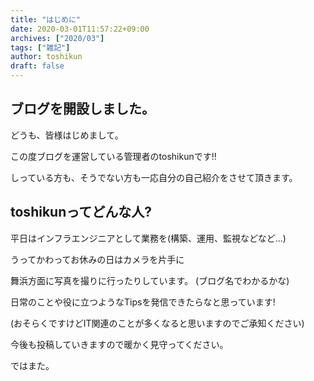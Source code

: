 ```yaml
---
title: "はじめに"
date: 2020-03-01T11:57:22+09:00
archives: ["2020/03"]
tags: ["雑記"]
author: toshikun
draft: false
---
```

## ブログを開設しました。
どうも、皆様はじめまして。

この度ブログを運営している管理者のtoshikunです‼

しっている方も、そうでない方も一応自分の自己紹介をさせて頂きます。

## toshikunってどんな人?

平日はインフラエンジニアとして業務を(構築、運用、監視などなど...)

うってかわってお休みの日はカメラを片手に

舞浜方面に写真を撮りに行ったりしています。
(ブログ名でわかるかな)

日常のことや役に立つようなTipsを発信できたらなと思っています!

(おそらくですけどIT関連のことが多くなると思いますのでご承知ください)


今後も投稿していきますので暖かく見守ってください。

ではまた。
